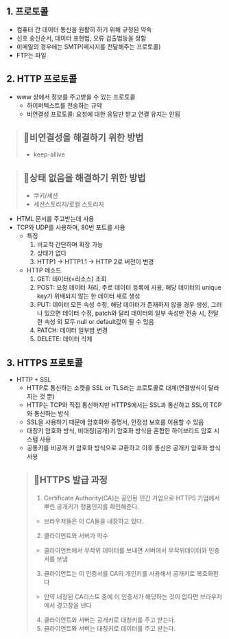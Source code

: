 ## 1. 프로토콜
- 컴퓨터 간 데이터 통신을 원활히 하기 위해 규정된 약속
- 신호 송신순서, 데이터 표현법, 오류 겁출법등을 정함
- 이메일의 경우에는 SMTP(메시지를 전달해주는 프로토콜)
- FTP는 파일

## 2. HTTP 프로토콜
- www 상에서 정보를 주고받을 수 있는 프로토콜
  - 하이퍼텍스트를 전송하는 규약
  - 비연결성 프로토콜: 요청에 대한 응답만 받고 연결 유지는 안됨
> ## 🚩비연결성을 해결하기 위한 방법
>  - keep-allive

>  ## 🚩상태 없음을 해결하기 위한 방법
> - 쿠키/세션
> - 세션스토리지/로컬 스토리지
- HTML 문서를 주고받는데 사용
- TCP와 UDP를 사용하며, 80번 포트를 사용
  - 특징
    1. 비교적 간단하며 확장 가능
    2. 상태가 없다
    3. HTTP1 -> HTTP1.1 -> HTTP 2로 버전이 변경
  - HTTP 메소드
    1. GET: 데이터(=리소스) 조회
    2. POST: 요청 데이터 처리, 주로 데이터 등록에 사용, 해당 데이터의 unique key가 위배되지 않는 한 데이터 새로 생성
    3. PUT: 데이터 모든 속성 수정, 해당 데이터가 존재하지 않을 경우 생성, 그러나 있으면 데이터 수정, patch와 달리 데이터의 일부 속성만 전송 시, 전달한 속성 외 모두 null or default값이 될 수 있음
    4. PATCH: 데이터 일부밤 변경
    5. DELETE: 데이터 삭제

## 3. HTTPS 프로토콜
- HTTP + SSL
  - HTTP로 통신하는 소켓을 SSL or TLS라는 프로토콜로 대체(연결방식이 달라지는 것 뿐)
  - HTTP는 TCP와 직접 통신하지만 HTTPS에서는 SSL과 통신하고 SSL이 TCP와 통신하는 방식
  - SSL을 사용하기 때문에 암호화와 증명서, 안정성 보호를 이용할 수 있음
  - 대칭키 암호화 방식, 비대칭(공개)키 암호화 방식을 혼합한 하이브리드 암호 시스템 사용
  - 공통키를 비공개 키 암호화 방식으로 교환하고 이후 통신은 공개키 암호화 방식 사용
  > ## 🚩HTTPS 발급 과정
  > 1. Certificate Authority(CA)는 공인된 민간 기업으로 HTTPS 기업에서 뿌린 공개키가 정품인지를 확인해준다.
  >  - 브라우저들은 이 CA들을 내장하고 있다.
  > 2. 클라이언트와 서버가 악수
  >   - 클라이언트에서 무작위 데이터를 보내면 서버에서 무작위데이터와 인증서를 보냄
  > 3. 클라이언트는 이 인증서를 CA의 개인키를 사용해서 공개키로 복호화한다
  >   - 만약 내장된 CA리스트 중에 이 인증서가 해당하는 것이 없다면 브라우저에서 경고창을 낸다
  > 4. 클라이언트와 서버는 공개키로 대칭키를 주고 받는다.
  > 5. 클라이언트와 서버는 대칭키로 데이터를 주고 받는다.